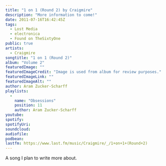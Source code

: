 ```yaml
---
title: "1 on 1 (Round 2) by Craigmire"
description: "More information to come!"
date: 2011-07-16T16:42:45Z
tags:
  - Lost Media
  - electronica
  - Found on TheSixtyOne
public: true
artists:
  - Craigmire
songtitle: "1 on 1 (Round 2)"
album: "Volume 2"
featuredImage: ""
featuredImageCredit: "Image is used from album for review purposes."
featuredImageLink: ""
featuredImageAlt: ""
author: Aram Zucker-Scharff
playlists:
  -
    name: "Obsessions"
    position: 11
    author: Aram Zucker-Scharff
youtube: 
spotify: 
spotifyUri: 
soundcloud:
audiofile:
podbean:
lastfm: https://www.last.fm/music/Craigmire/_/1+on+1+(Round+2)
---
```


A song I plan to write more about.
		